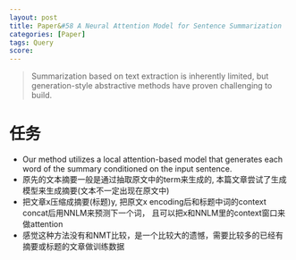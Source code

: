 ```yaml
---
layout: post
title: Paper&#58 A Neural Attention Model for Sentence Summarization
categories: [Paper]
tags: Query
score: 
---
```



> Summarization based on text extraction is inherently limited, but generation-style abstractive methods have proven challenging to build.

# 任务

* Our method utilizes a local attention-based model that generates each word of the summary conditioned on the input sentence.
* 原先的文本摘要一般是通过抽取原文中的term来生成的, 本篇文章尝试了生成模型来生成摘要(文本不一定出现在原文中)
* 把文章x压缩成摘要(标题)y, 把原文x encoding后和标题中词的context concat后用NNLM来预测下一个词， 且可以把x和NNLM里的context窗口来做attention
* 感觉这种方法没有和NMT比较，是一个比较大的遗憾，需要比较多的已经有摘要或标题的文章做训练数据


